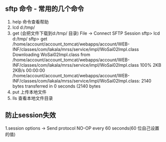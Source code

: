 ## sftp 命令 - 常用的几个命令
1. help 命令查看帮助
2. lcd d:/tmp/
3. get (会把文件下载到d:/tmp/ 目录)
File -> Connect SFTP Session
sftp> lcd d:/tmp/
sftp> get /home/account/account_tomcat/webapps/account/WEB-INF/classes/com/lakala/mrss/service/impl/WoSai02Impl.class
Downloading WoSai02Impl.class from /home/account/account_tomcat/webapps/account/WEB-INF/classes/com/lakala/mrss/service/impl/WoSai02Impl.class
  100% 2KB      2KB/s 00:00:00     
/home/account/account_tomcat/webapps/account/WEB-INF/classes/com/lakala/mrss/service/impl/WoSai02Impl.class: 2140 bytes transferred in 0 seconds (2140 bytes
4. put 上传本地文件
5. lls 查看本地文件目录

## 防止session失效
1.session options ->  Send protocol NO-OP  every 60 seconds(60 位自己设置的值)